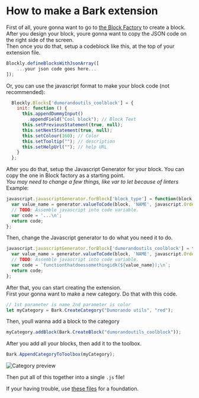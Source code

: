 # How to make a Bark extension

First of all, youre gonna want to go to [the Block Factory](https://blockly-demo.appspot.com/static/demos/blockfactory/index.html) to create a block.<br />
After you design your block, youre gonna want to copy the JSON code on the right side of the screen.<br />
Then once you do that, setup a codeblock like this, at the top of your extension file.<br />

```js
Blockly.defineBlocksWithJsonArray([
    ...your json code goes here...
]);
```

Or, you can use the javascript format to make your block code (not recommended):
```js
  Blockly.Blocks['dumorandoutils_coolblock'] = {
    init: function () {
      this.appendDummyInput()
        .appendField("Cool block"); // Block Text
      this.setPreviousStatement(true, null);
      this.setNextStatement(true, null);
      this.setColour(160); // Color
      this.setTooltip(""); // description
      this.setHelpUrl(""); // help URL
    }
  };
```

After you do that, setup the Javascript Generator for your block. You can copy the one in Block factory as a starting point.<br />
*You may need to change a few things, like var to let because of linters*<br />
Example:
```js
javascript.javascriptGenerator.forBlock['block_type'] = function(block, generator) {
  var value_name = generator.valueToCode(block, 'NAME', javascript.Order.ATOMIC);
  // TODO: Assemble javascript into code variable.
  var code = '...\n';
  return code;
};
```
Then, change the Javascript generator to do what you need it to do.
```js
javascript.javascriptGenerator.forBlock['dumorandoutils_coolblock'] = function(block, generator) {
  var value_name = generator.valueToCode(block, 'NAME', javascript.Order.ATOMIC);
  // TODO: Assemble javascript into code variable.
  var code = `functionthatdoessomethingidk(${value_name});\n`;
  return code;
};
```
After that, you can start creating the extension.<br />
First your gonna want to make a new category. Do that with this code.
```js
// 1st parameter is name 2nd parameter is color
let myCategory = Bark.CreateCategory("Dumorando utils", "red");
```
Then, youll wanna add a block to the category
```js
myCategory.addBlock(Bark.CreateBlock("dumorandoutils_coolblock"));
```
After you add all your blocks, then add it to the toolbox.
```js
Bark.AppendCategoryToToolbox(myCategory);
```
![Category preview](https://bark.dumorando.com/src/images/assets/category.png)

Then put all of this together into a single `.js` file!

If your having trouble, use [these files](https://github.com/cytrinc/bark-editor/tree/main/builtinextensions) for a foundation.
